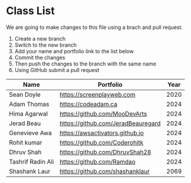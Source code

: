 # Class List

We are going to make changes to this file using a brach and pull request.

1. Create a new branch
2. Switch to the new branch
3. Add your name and portfolio link to the list below
4. Commit the changes
5. Then push the changes to the branch with the same name
6. Using GitHub submit a pull request


| Name         | Portfolio                     | Year |
| ------------ | ----------------------------- | ---- |
| Sean Doyle   | https://screenplayweb.com     | 2020 |
| Adam Thomas  | https://codeadam.ca           | 2024 |
| Hima Agarwal | https://github.com/MooDevArts | 2024 |
| Jerad Beau  | https://github.com/JeradBeauregard | 2024 |
| Genevieve Awa | https://awsactivators.github.io | 2024 |
| Rohit kumar |https://github.com/Coderohitk| 2024|
| Dhruv Shah  | https://github.com/DhruvShah28 | 2024 |
|Tashrif Radin Ali | https://github.com/Ramdao | 2024 |
| Shashank Laur| https://github.com/shashanklaur| 2069 |

